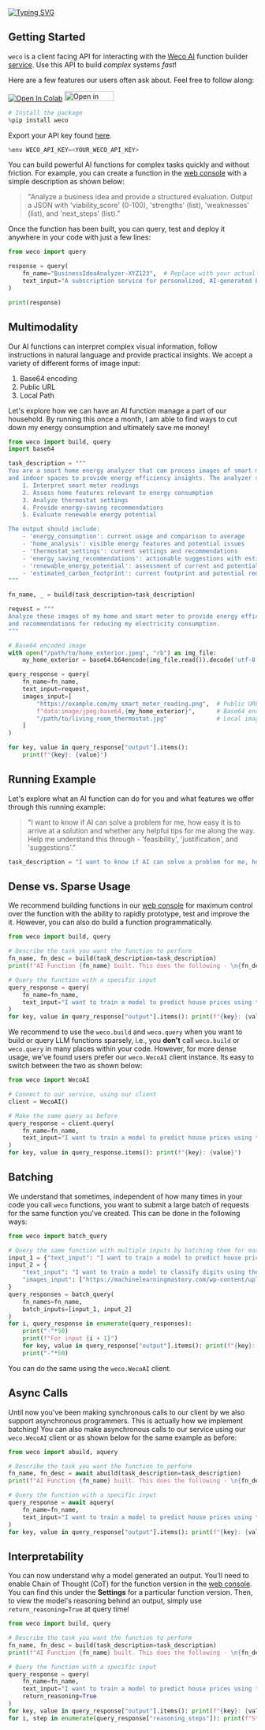 <div align="center" style="display: flex; align-items: center; justify-content: left;">
  <a href="https://git.io/typing-svg"><img src="https://readme-typing-svg.demolab.com?font=Georgia&size=32&duration=4000&pause=400&color=FD4578&vCenter=true&multiline=false&width=750&height=100&lines=AI+Function+Cookbook;" alt="Typing SVG" /></a>
</div>

## Getting Started

`weco` is a client facing API for interacting with the [Weco AI](https://www.weco.ai/) function builder [service](https://weco-app.vercel.app/function). Use this API to build *complex* systems *fast*!

Here are a few features our users often ask about. Feel free to follow along:

<a href="https://colab.research.google.com/github/WecoAI/weco-python/blob/main/examples/cookbook.ipynb" target="_parent"><img src="https://colab.research.google.com/assets/colab-badge.svg" alt="Open In Colab"/></a>
<a target="_blank" href="https://lightning.ai/new?repo_url=https%3A%2F%2Fgithub.com%2FWecoAI%2Fweco-python%2Fblob%2Fmain%2Fexamples%2Fcookbook.ipynb"><img src="https://pl-bolts-doc-images.s3.us-east-2.amazonaws.com/app-2/studio-badge.svg" alt="Open in Studio" width=100 height=20/></a>


```python
# Install the package
%pip install weco
```

Export your API key found [here](https://www.aifunction.com/account/api-keys).


```python
%env WECO_API_KEY=<YOUR_WECO_API_KEY>
```

You can build powerful AI functions for complex tasks quickly and without friction. For example, you can create a function in the [web console](https://www.aifunction.com/function/new) with a simple description as shown below:

> "Analyze a business idea and provide a structured evaluation. Output a JSON with 'viability_score' (0-100), 'strengths' (list), 'weaknesses' (list), and 'next_steps' (list)."

Once the function has been built, you can query, test and deploy it anywhere in your code with just a few lines:


```python
from weco import query

response = query(
    fn_name="BusinessIdeaAnalyzer-XYZ123",  # Replace with your actual function name
    text_input="A subscription service for personalized, AI-generated bedtime stories for children."
)

print(response)
```

## Multimodality

Our AI functions can interpret complex visual information, follow instructions in natural language and provide practical insights. We accept a variety of different forms of image input:
1. Base64 encoding
2. Public URL
3. Local Path

Let's explore how we can have an AI function manage a part of our household. By running this once a month, I am able to find ways to cut down my energy consumption and ultimately save me money!


```python
from weco import build, query
import base64

task_description = """
You are a smart home energy analyzer that can process images of smart meters, home exteriors, 
and indoor spaces to provide energy efficiency insights. The analyzer should:
    1. Interpret smart meter readings
    2. Assess home features relevant to energy consumption
    3. Analyze thermostat settings
    4. Provide energy-saving recommendations
    5. Evaluate renewable energy potential

The output should include:
    - 'energy_consumption': current usage and comparison to average
    - 'home_analysis': visible energy features and potential issues
    - 'thermostat_settings': current settings and recommendations
    - 'energy_saving_recommendations': actionable suggestions with estimated savings
    - 'renewable_energy_potential': assessment of current and potential renewable energy use
    - 'estimated_carbon_footprint': current footprint and potential reduction
"""

fn_name, _ = build(task_description=task_description)

request = """
Analyze these images of my home and smart meter to provide energy efficiency insights 
and recommendations for reducing my electricity consumption.
"""

# Base64 encoded image
with open("/path/to/home_exterior.jpeg", "rb") as img_file:
    my_home_exterior = base64.b64encode(img_file.read()).decode('utf-8')

query_response = query(
    fn_name=fn_name,
    text_input=request,
    images_input=[
        "https://example.com/my_smart_meter_reading.png",  # Public URL
        f"data:image/jpeg;base64,{my_home_exterior}",      # Base64 encoding
        "/path/to/living_room_thermostat.jpg"              # Local image path
    ]
)

for key, value in query_response["output"].items():
    print(f"{key}: {value}")
```

## Running Example

Let's explore what an AI function can do for you and what features we offer through this running example:
> "I want to know if AI can solve a problem for me, how easy it is to arrive at a solution and whether any helpful tips for me along the way. Help me understand this through - 'feasibility', 'justification', and 'suggestions'."


```python
task_description = "I want to know if AI can solve a problem for me, how easy it is to arrive at a solution and whether any helpful tips for me along the way. Help me understand this through - 'feasibility', 'justification', and 'suggestions'."
```

## Dense vs. Sparse Usage

We recommend building functions in our [web console](https://www.aifunction.com/) for maximum control over the function with the ability to rapidly prototype, test and improve the it. However, you can also do build a function programmatically.


```python
from weco import build, query

# Describe the task you want the function to perform
fn_name, fn_desc = build(task_description=task_description)
print(f"AI Function {fn_name} built. This does the following - \n{fn_desc}.")

# Query the function with a specific input
query_response = query(
    fn_name=fn_name,
    text_input="I want to train a model to predict house prices using the Boston Housing dataset hosted on Kaggle."
)
for key, value in query_response["output"].items(): print(f"{key}: {value}")
```

We recommend to use the `weco.build` and `weco.query` when you want to build or query LLM functions sparsely, i.e., you **don't** call `weco.build` or `weco.query` in many places within your code. However, for more dense usage, we've found users prefer our `weco.WecoAI` client instance. Its easy to switch between the two as shown below:


```python
from weco import WecoAI

# Connect to our service, using our client
client = WecoAI()

# Make the same query as before
query_response = client.query(
    fn_name=fn_name,
    text_input="I want to train a model to predict house prices using the Boston Housing dataset hosted on Kaggle."
)
for key, value in query_response.items(): print(f"{key}: {value}")
```

## Batching

We understand that sometimes, independent of how many times in your code you call `weco` functions, you want to submit a large batch of requests for the same function you've created. This can be done in the following ways:


```python
from weco import batch_query

# Query the same function with multiple inputs by batching them for maximum efficiency
input_1 = {"text_input": "I want to train a model to predict house prices using the Boston Housing dataset hosted on Kaggle."}
input_2 = {
    "text_input": "I want to train a model to classify digits using the MNIST dataset hosted on Kaggle using a Google Colab notebook. Attached is an example of what some of the digits would look like.",
    "images_input": ["https://machinelearningmastery.com/wp-content/uploads/2019/02/Plot-of-a-Subset-of-Images-from-the-MNIST-Dataset-1024x768.png"]
}
query_responses = batch_query(
    fn_names=fn_name,
    batch_inputs=[input_1, input_2]
)
for i, query_response in enumerate(query_responses):
    print("-"*50)
    print(f"For input {i + 1}")
    for key, value in query_response["output"].items(): print(f"{key}: {value}")
    print("-"*50)
```

You can do the same using the `weco.WecoAI` client.

## Async Calls

Until now you've been making synchronous calls to our client by we also support asynchronous programmers. This is actually how we implement batching! You can also make asynchronous calls to our service using our `weco.WecoAI` client or as shown below for the same example as before:


```python
from weco import abuild, aquery

# Describe the task you want the function to perform
fn_name, fn_desc = await abuild(task_description=task_description)
print(f"AI Function {fn_name} built. This does the following - \n{fn_desc}.")

# Query the function with a specific input
query_response = await aquery(
    fn_name=fn_name,
    text_input="I want to train a model to predict house prices using the Boston Housing dataset hosted on Kaggle."
)
for key, value in query_response["output"].items(): print(f"{key}: {value}")
```

## Interpretability

You can now understand why a model generated an output. You'll need to enable Chain of Thought (CoT) for the function version in the [web console](https://www.aifunction.com). You can find this under the **Settings** for a particular function version. Then, to view the model's reasoning behind an output, simply use `return_reasoning=True` at query time!


```python
from weco import build, query

# Describe the task you want the function to perform
fn_name, fn_desc = build(task_description=task_description)
print(f"AI Function {fn_name} built. This does the following - \n{fn_desc}.")

# Query the function with a specific input
query_response = query(
    fn_name=fn_name,
    text_input="I want to train a model to predict house prices using the Boston Housing dataset hosted on Kaggle.",
    return_reasoning=True
)
for key, value in query_response["output"].items(): print(f"{key}: {value}")
for i, step in enumerate(query_response["reasoning_steps"]): print(f"Step {i+1}: {step}")
```

